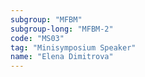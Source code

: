 ```yaml
---
subgroup: "MFBM"
subgroup-long: "MFBM-2"
code: "MS03"
tag: "Minisymposium Speaker"
name: "Elena Dimitrova"
---
```

